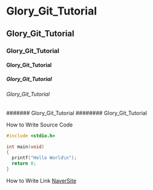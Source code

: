 # Glory_Git_Tutorial
## Glory_Git_Tutorial
### Glory_Git_Tutorial
#### Glory_Git_Tutorial
##### Glory_Git_Tutorial
###### Glory_Git_Tutorial
####### Glory_Git_Tutorial
######## Glory_Git_Tutorial

How to Write Source Code
```c
#include <stdio.h>

int main(void)
{
  printf("Hello World\n");
  return 0;
}
```

How to Write Link
[NaverSite](www.naver.com)
